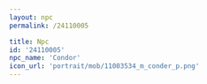 ```yaml
---
layout: npc
permalink: /24110005

title: Npc
id: '24110005'
npc_name: 'Condor'
icon_url: 'portrait/mob/11003534_m_conder_p.png'
---
```

